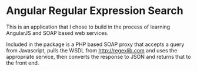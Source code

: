 Angular Regular Expression Search
====================

This is an application that I chose to build in the process of learning AngularJS and SOAP based web services.

Included in the package is a PHP based SOAP proxy that accepts a query from Javascript, pulls the WSDL from http://regexlib.com and uses the appropriate service, then converts the response to JSON and returns that to the front end.
